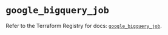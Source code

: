 # `google_bigquery_job`

Refer to the Terraform Registry for docs: [`google_bigquery_job`](https://registry.terraform.io/providers/hashicorp/google-beta/5.28.0/docs/resources/google_bigquery_job).
